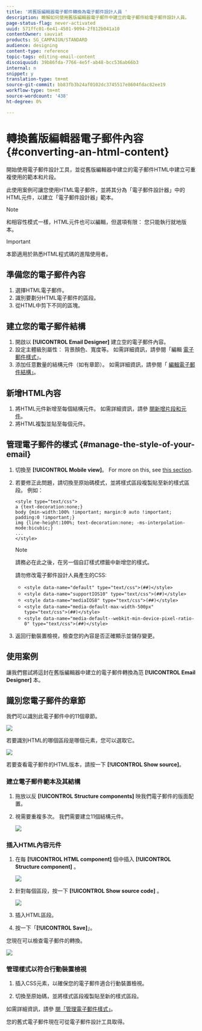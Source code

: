 ```yaml
---
title: '將舊版編輯器電子郵件轉換為電子郵件設計人員 '
description: 瞭解如何使用舊版編輯器電子郵件中建立的電子郵件給電子郵件設計人員。
page-status-flag: never-activated
uuid: 571ffc01-6e41-4501-9094-2f812b041a10
contentOwner: sauviat
products: SG_CAMPAIGN/STANDARD
audience: designing
content-type: reference
topic-tags: editing-email-content
discoiquuid: 39b86fda-7766-4e5f-ab48-bcc536ab66b3
internal: n
snippet: y
translation-type: tm+mt
source-git-commit: bb83fb3b24af0102dc3745517e8604fdac82ee19
workflow-type: tm+mt
source-wordcount: '438'
ht-degree: 0%

---
```



# 轉換舊版編輯器電子郵件內容 {#converting-an-html-content}

開始使用電子郵件設計工具，並從舊版編輯器中建立的電子郵件HTML中建立可重複使用的範本和片段。

此使用案例可讓您使用HTML電子郵件，並將其分為「電子郵件設計器」中的HTML元件，以建立「電子郵件設計器」範本。

>[!NOTE]
>
>和相容性模式一樣，HTML元件也可以編輯，但選項有限： 您只能執行就地版本。

>[!IMPORTANT]
>
>本節適用於熟悉HTML程式碼的進階使用者。

## 準備您的電子郵件內容

1. 選擇HTML電子郵件。
1. 識別要劃分HTML電子郵件的區段。
1. 從HTML中剪下不同的區塊。

## 建立您的電子郵件結構

1. 開啟以 **[!UICONTROL Email Designer]** 建立空的電子郵件內容。
1. 設定主體級別屬性： 背景顏色、寬度等。 如需詳細資訊，請參閱「編輯 [電子郵件樣式](../../designing/using/styles.md)」。
1. 添加任意數量的結構元件（如有章節）。 如需詳細資訊，請參閱「 [編輯電子郵件結構」](../../designing/using/designing-from-scratch.md#defining-the-email-structure)。

## 新增HTML內容

1. 將HTML元件新增至每個結構元件。 如需詳細資訊，請參 [閱新增片段和元件](../../designing/using/designing-from-scratch.md#defining-the-email-structure)。
1. 將HTML複製並貼至每個元件。

## 管理電子郵件的樣式 {#manage-the-style-of-your-email}

1. 切換至 **[!UICONTROL Mobile view]**。 For more on this, see [this section](../../designing/using/plain-text-html-modes.md#switching-to-mobile-view).

1. 若要修正此問題，請切換至原始碼模式，並將樣式區段複製貼至新的樣式區段。 例如：

   ```
   <style type="text/css">
   a {text-decoration:none;}
   body {min-width:100% !important; margin:0 auto !important; padding:0 !important;}
   img {line-height:100%; text-decoration:none; -ms-interpolation-mode:bicubic;}
   ...
   </style>
   ```

   >[!NOTE]
   >
   >請務必在此之後，在另一個自訂樣式標籤中新增您的樣式。
   >
   >請勿修改電子郵件設計人員產生的CSS:
   >
   >* `<style data-name="default" type="text/css">(##)</style>`
   >* `<style data-name="supportIOS10" type="text/css">(##)</style>`
   >* `<style data-name="mediaIOS8" type="text/css">(##)</style>`
   >* `<style data-name="media-default-max-width-500px" type="text/css">(##)</style>`
   >* `<style data-name="media-default--webkit-min-device-pixel-ratio-0" type="text/css">(##)</style>`


1. 返回行動裝置檢視，檢查您的內容是否正確顯示並儲存變更。

## 使用案例

讓我們嘗試將這封在舊版編輯器中建立的電子郵件轉換為范 **[!UICONTROL Email Designer]** 本。

## 識別您電子郵件的章節

我們可以識別此電子郵件中的11個章節。

![](assets/html-dce-view-mail.png)

若要識別HTML的哪個區段是哪個元素，您可以選取它。

![](assets/breadcrumbs.png)

若要查看電子郵件的HTML版本，請按一下 **[!UICONTROL Show source]**。

### 建立電子郵件範本及其結構

1. 拖放以反 **[!UICONTROL Structure components]** 映我們電子郵件的版面配置。

1. 視需要重複多次。 我們需要建立11個結構元件。

   ![](assets/structure-components-migration.png)

### 插入HTML內容元件

1. 在每 **[!UICONTROL HTML component]** 個中插入 **[!UICONTROL Structure component]** 。

   ![](assets/html-components.png)

1. 針對每個區段，按一下 **[!UICONTROL Show source code]** 。

   ![](assets/show-source-code.png)

1. 插入HTML區段。

1. 按一下「**[!UICONTROL Save]**」。

您現在可以檢查電子郵件的轉換。

![](assets/migrated-email-result.png)

### 管理樣式以符合行動裝置檢視

1. 插入CSS元素，以確保您的電子郵件適合行動裝置檢視。

1. 切換至原始碼，並將樣式區段複製貼至新的樣式區段。

如需詳細資訊，請參 [閱「管理電子郵件樣式」](#manage-the-style-of-your-email)。

您的舊式電子郵件現在可從電子郵件設計工具取得。